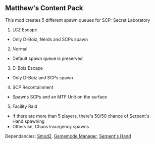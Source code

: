 ## Matthew's Content Pack
This mod creates 5 different spawn queues for SCP: Secret Laboratory
1) LCZ Escape
  - Only D-Boiz, Nerds and SCPs spawn
2) Normal
  - Default spawn queue is preserved
3) D-Boiz Escape
  - Only D-Boiz and SCPs spawn
4) SCP Recontainment
  - Spawns SCPs and an MTF Unit on the surface
5) Facility Raid
  - If there are more than 5 players, there's 50/50 chance of Serpent's Hand spawning
  - Othervise, Chaos Insurgency spawns

Dependancies:
[Smod2](https://github.com/Grover-c13/Smod2/),
[Gamemode Manager](https://github.com/ShingekiNoRex/SCPSL-Gamemode-Manager/),
[Serpent's Hand](https://github.com/Cyanox62/SerpentsHand)
